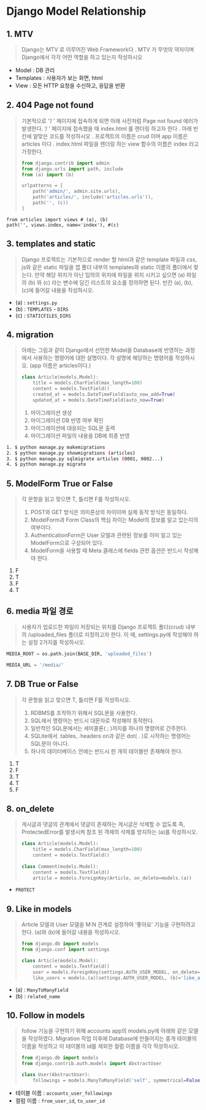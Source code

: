 # Django Model Relationship

## 1. MTV

> Django는 MTV 로 이루어진 Web Framework다 .
> MTV 가 무엇의 약자이며 Django에서 각각 어떤 역할을 하고 있는지 작성하시오

- Model : DB 관리
- Templates : 사용자가 보는 화면, html
- View : 모든 HTTP 요청을 수신하고, 응답을 반환



## 2. 404 Page not found

> 기본적으로 ‘‘/ ’ 페이지에 접속하게 되면 아래 사진처럼 Page not found 에러가 발생한다. ‘/ ’ 페이지에 접속했을 때 index.html 를 렌더링 하고자 한다 . 아래 빈칸에 알맞은 코드를 작성하시오 . 프로젝트의 이름은 crud 이며 app 이름은 articles 이다 . index.html 파일을 렌더링 하는 view 함수의 이름은 index 라고 가정한다.
>
> ```python
> from django.contrib import admin
> from django.urls import path, include
> from (a) import (b)
> 
> urlpatterns = [
>     path('admin/', admin.site.urls),
>     path('articles/', include('articles.urls')),
>     path('', (c))
> ]
> ```

```
from articles import views # (a), (b)
path('', views.index, name='index'), #(c)
```



## 3. templates and static

> Django 프로젝트는 기본적으로 render 할 html과 같은 template 파일과 css, js와 같은 static 파일을 앱 폴더 내부의 templates와 static 이름의 폴더에서 찾는다. 만약 해당 위치가 아닌 임의의 위치에 파일을 위치 시키고 싶으면 (a) 파일의 (b) 와 (c) 라는 변수에 담긴 리스트의 요소를 정의하면 된다. 빈칸 (a), (b), (c)에 들어갈 내용을 작성하시오.

- (a) : `settings.py`
- (b) : `TEMPLATES` -  `DIRS`
- (c) : `STATICFILES_DIRS`



## 4. migration

> 아래는 그림과 같이 Django에서 선언한 Model을 Database에 반영하는 과정에서 사용하는 명령어에 대한 설명이다. 각 설명에 해당하는 명령어를 작성하시오. (app 이름은 articles이다.)
>
> ```python
> class Article(models.Model):
>     title = models.CharField(max_length=100)
>     content = models.TextField()
>     created_at = models.DateTimeField(auto_now_add=True)
>     updated_at = models.DateTimeField(auto_now=True)
> ```
>
> 1. 마이그레이션 생성
> 2. 마이그레이션 DB 반영 여부 확인
> 3. 마이그레이션에 대응되는 SQL문 출력
> 4. 마이그레이션 파일의 내용을 DB에 최종 반영

```bash
1. $ python manage.py makemigrations
2. $ python manage.py showmigrations (articles)
3. $ python manage.py sqlmigrate articles (0001, 0002...)
4. $ python manage.py migrate
```



## 5. ModelForm True or False

> 각 문항을 읽고 맞으면 T, 틀리면 F를 작성하시오.
>
> 1. POST와 GET 방식은 의미론상의 차이이며 실제 동작 방식은 동일하다.
> 2. ModelForm과 Form Class의 핵심 차이는 Model의 정보를 알고 있는지의 여부이다.
> 3. AuthenticationForm은 User 모델과 관련된 정보를 이미 알고 있는 ModelForm으로 구성되어 있다.
> 4. ModelForm을 사용할 때 Meta 클래스에 fields 관련 옵션은 반드시 작성해야 한다.

1. F
2. T
3. F
4. T



## 6. media 파일 경로

> 사용자가 업로드한 파일이 저장되는 위치를 Django 프로젝트 폴더(crud) 내부의 /uploaded_files 폴더로 지정하고자 한다. 이 때, settings.py에 작성해야 하는 설정 2가지를 작성하시오.

```python
MEDIA_ROOT = os.path.join(BASE_DIR, 'uploaded_files')

MEDIA_URL = '/media/'
```



## 7. DB True or False

> 각 문항을 읽고 맞으면 T, 틀리면 F를 작성하시오.
>
> 1. RDBMS를 조작하기 위해서 SQL문을 사용한다.
> 2. SQL에서 명령어는 반드시 대문자로 작성해야 동작한다.
> 3. 일반적인 SQL문에서는 세미콜론( ; )까지를 하나의 명령어로 간주한다.
> 4. SQLite에서 .tables, .headers on과 같은 dot( . )로 시작하는 명령어는 SQL문이 아니다.
> 5. 하나의 데이터베이스 안에는 반드시 한 개의 테이블만 존재해야 한다.

1. T
2. F
3. T
4. T
5. F



## 8. on_delete

> 게시글과 댓글의 관계에서 댓글이 존재하는 게시글은 삭제할 수 없도록 즉, ProtectedError를 발생시켜 참조 된 객체의 삭제를 방지하는 (a)를 작성하시오.
>
> ```python
> class Article(models.Model):
>     title = models.CharField(max_length=100)
>     content = models.TextField()
>    
> class Comment(models.Model):
>     content = models.TextField()
>     article = models.ForeignKey(Article, on_delete=models.(a))
> ```

- `PROTECT`



## 9. Like in models

> Article 모델과 User 모델을 M:N 관계로 설정하여 ‘좋아요’ 기능을 구현하려고 한다. (a)와 (b)에 들어갈 내용을 작성하시오.
>
> ```python
> from django.db import models
> from django.conf import settings
> 
> class Article(models.Model):
>     content = models.TextField()
>     user = models.ForeignKey(settings.AUTH_USER_MODEL, on_delete=models.CASCADE)
>     like_users = models.(a)(settings.AUTH_USER_MODEL, (b)='like_articles')
> ```

- (a) : `ManyToManyField`
- (b) : `related_name`



## 10. Follow in models

> follow 기능을 구현하기 위해 accounts app의 models.py에 아래와 같은 모델을 작성하였다. Migration 작업 이후에 Database에 만들어지는 중개 테이블의 이름을 작성하고 이 테이블의 id를 제외한 컬럼 이름을 각각 작성하시오.
>
> ```python
> from django.db import models
> from django.contrib.auth.models import AbstractUser
> 
> class User(AbstractUser):
>     followings = models.ManyToManyField('self', symmetrical=False, related_nate='followers')
> ```

- 테이블 이름 : `accounts_user_followings`
- 컬럼 이름 : `from_user_id`, `to_user_id`